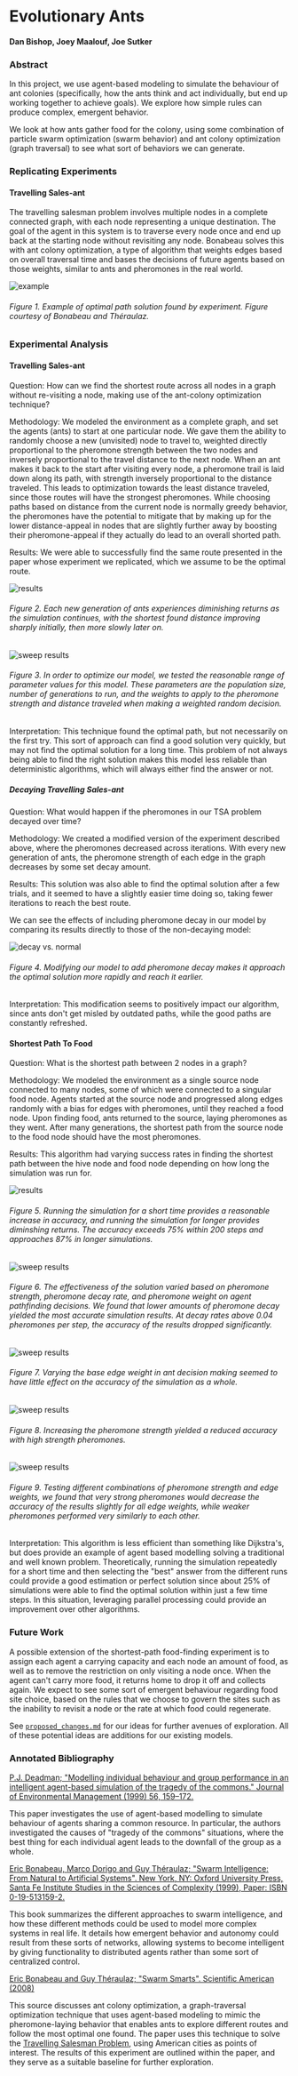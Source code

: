 # Evolutionary Ants

#### Dan Bishop, Joey Maalouf, Joe Sutker


### Abstract

In this project, we use agent-based modeling to simulate the behaviour of ant colonies (specifically, how the ants think and act individually, but end up working together to achieve goals). We explore how simple rules can produce complex, emergent behavior.

We look at how ants gather food for the colony, using some combination of particle swarm optimization (swarm behavior) and ant colony optimization (graph traversal) to see what sort of behaviors we can generate.


### Replicating Experiments

#### Travelling Sales-ant

The travelling salesman problem involves multiple nodes in a complete connected graph, with each node representing a unique destination. The goal of the agent in this system is to traverse every node once and end up back at the starting node without revisiting any node. Bonabeau solves this with ant colony optimization, a type of algorithm that weights edges based on overall traversal time and bases the decisions of future agents based on  those weights, similar to ants and pheromones in the real world. 

![example](usa_traversal.png)

###### _Figure 1. Example of optimal path solution found by experiment. Figure courtesy of Bonabeau and Théraulaz._


### Experimental Analysis

#### Travelling Sales-ant

Question: How can we find the shortest route across all nodes in a graph without re-visiting a node, making use of the ant-colony optimization technique?

Methodology: We modeled the environment as a complete graph, and set the agents (ants) to start at one particular node. We gave them the ability to randomly choose a new (unvisited) node to travel to, weighted directly proportional to the pheromone strength between the two nodes and inversely proportional to the travel distance to the next node. When an ant  makes it back to the start after visiting every node, a pheromone trail is laid down along its path, with strength inversely proportional to the distance traveled. This leads to optimization towards the least distance traveled, since those routes will have the strongest pheromones. While choosing paths based on distance from the current node is normally greedy behavior, the pheromones have the potential to mitigate that by making up for the lower distance-appeal in nodes that are slightly further away by boosting their pheromone-appeal if they actually do lead to an overall shorted path.

Results: We were able to successfully find the same route presented in the paper whose experiment we replicated, which we assume to be the optimal route.

![results](traveling-sales-ant.png)

###### _Figure 2. Each new generation of ants experiences diminishing returns as the simulation continues, with the shortest found distance improving sharply initially, then more slowly later on._

![sweep results](...)

###### _Figure 3. In order to optimize our model, we tested the reasonable range of parameter values for this model. These parameters are the population size, number of generations to run, and the weights to apply to the pheromone strength and distance traveled when making a weighted random decision._

Interpretation: This technique found the optimal path, but not necessarily on the first try. This sort of approach can find a good solution very quickly, but may not find the optimal solution for a long time. This problem of not always being able to find the right solution makes this model less reliable than deterministic algorithms, which will always either find the answer or not.

##### Decaying Travelling Sales-ant

Question: What would happen if the pheromones in our TSA problem decayed over time?

Methodology: We created a modified version of the experiment described above, where the pheromones decreased across iterations. With every new generation of ants, the pheromone strength of each edge in the graph decreases by some set decay amount.

Results: This solution was also able to find the optimal solution after a few trials, and it seemed to have a slightly easier time doing so, taking fewer iterations to reach the best route.

We can see the effects of including pheromone decay in our model by comparing its results directly to those of the non-decaying model:

![decay vs. normal](traveling-sales-ant-comparison.png)

###### _Figure 4. Modifying our model to add pheromone decay makes it approach the optimal solution more rapidly and reach it earlier._

Interpretation: This modification seems to positively impact our algorithm, since ants don't get misled by outdated paths, while the good paths are constantly refreshed.

#### Shortest Path To Food

Question: What is the shortest path between 2 nodes in a graph?

Methodology: We modeled the environment as a single source node connected to many nodes, some of which were connected to a singular food node. Agents started at the source node and progressed along edges randomly with a bias for edges with pheromones, until they reached a food node. Upon finding food, ants returned to the source, laying pheromones as they went. After many generations, the shortest path from the source node to the food node should have the most pheromones.

Results: This algorithm had varying success rates in finding the shortest path between the hive node and food node depending on how long the simulation was run for.

![results](shortest-path-results.png)

###### _Figure 5. Running the simulation for a short time provides a reasonable increase in accuracy, and running the simulation for longer provides diminshing returns. The accuracy exceeds 75% within 200 steps and approaches 87% in longer simulations._

![sweep results](shortest-path-decay.png)

###### _Figure 6. The effectiveness of the solution varied based on pheromone strength, pheromone decay rate, and pheromone weight on agent pathfinding decisions. We found that lower amounts of pheromone decay yielded the most accurate simulation results. At decay rates above 0.04 pheromones per step, the accuracy of the results dropped significantly._

![sweep results](shortest-path-edge.png)

###### _Figure 7. Varying the base edge weight in ant decision making seemed to have little effect on the accuracy of the simulation as a whole._

![sweep results](shortest-path-pstrength.png)

###### _Figure 8. Increasing the pheromone strength yielded a reduced accuracy with high strength pheromones._

![sweep results](shortest-path-comparison.png)

###### _Figure 9. Testing different combinations of pheromone strength and edge weights, we found that very strong pheromones would decrease the accuracy of the results slightly for all edge weights, while weaker pheromones performed very similarly to each other._

Interpretation: This algorithm is less efficient than something like Dijkstra's, but does provide an example of agent based modelling solving a traditional and well known problem. Theoretically, running the simulation repeatedly for a short time and then selecting the "best" answer from the different runs could provide a good estimation or perfect solution since about 25% of simulations were able to find the optimal solution within just a few time steps. In this situation, leveraging parallel processing could provide an improvement over other algorithms.


### Future Work

A possible extension of the shortest-path food-finding experiment is to assign each agent a carrying capacity and each node an amount of food, as well as to remove the restriction on only visiting a node once. When the agent can't carry more food, it returns home to drop it off and collects again. We expect to see some sort of emergent behaviour regarding food site choice, based on the rules that we choose to govern the sites such as the inability to revisit a node or the rate at which food could regenerate.

See [`proposed_changes.md`](proposed_changes.md) for our ideas for further avenues of exploration. All of these potential ideas are additions for our existing models.


### Annotated Bibliography

[P.J. Deadman; "Modelling individual behaviour and group performance in an intelligent agent-based simulation of the tragedy of the commons." Journal of Environmental Management (1999) 56, 159–172.](http://www.sciencedirect.com/science/article/pii/S0301479799902724)

This paper investigates the use of agent-based modelling to simulate behaviour of agents sharing a common resource. In particular, the authors investigated the causes of "tragedy of the commons" situations, where the best thing for each individual agent leads to the downfall of the group as a whole.

[Eric Bonabeau, Marco Dorigo and Guy Théraulaz; "Swarm Intelligence: From Natural to Artificial Systems". New York, NY: Oxford University Press, Santa Fe Institute Studies in the Sciences of Complexity (1999), Paper: ISBN 0-19-513159-2.](http://dlia.ir/Scientific/e_book/Science/Cybernetics/006285.pdf)

This book summarizes the different approaches to swarm intelligence, and how these different methods could be used to model more complex systems in real life. It details how emergent behavior and autonomy could result from these sorts of networks, allowing systems to become intelligent by giving functionality to distributed agents rather than some sort of centralized control.

[Eric Bonabeau and Guy Théraulaz; "Swarm Smarts". Scientific American (2008)](https://svn-d1.mpi-inf.mpg.de/AG1/MultiCoreLab/papers/scientificamericanSwarmIntelligence.pdf)

This source discusses ant colony optimization, a graph-traversal optimization technique that uses agent-based modeling to mimic the pheromone-laying behavior that enables ants to explore different routes and follow the most optimal one found. The paper uses this technique to solve the [Travelling Salesman Problem](https://en.wikipedia.org/wiki/Travelling_salesman_problem), using American cities as points of interest. The results of this experiment are outlined within the paper, and they serve as a suitable baseline for further exploration.
